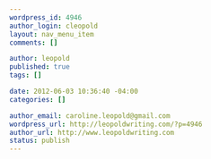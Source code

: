 ```yaml
--- 
wordpress_id: 4946
author_login: cleopold
layout: nav_menu_item
comments: []

author: leopold
published: true
tags: []

date: 2012-06-03 10:36:40 -04:00
categories: []

author_email: caroline.leopold@gmail.com
wordpress_url: http://leopoldwriting.com/?p=4946
author_url: http://www.leopoldwriting.com
status: publish
---
```

 
